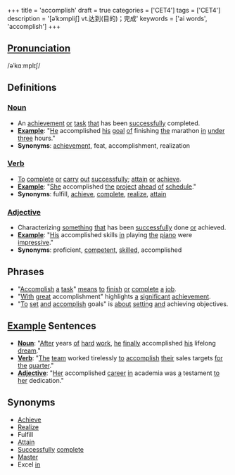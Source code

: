 +++
title = 'accomplish'
draft = true
categories = ['CET4']
tags = ['CET4']
description = '[əˈkɔmpli∫] vt.达到(目的)；完成'
keywords = ['ai words', 'accomplish']
+++

## [Pronunciation](/post/pronunciation/)
/əˈkɑːmplɪʃ/

## Definitions
### [Noun](/post/noun/)
- An [achievement](/post/achievement/) [or](/post/or/) [task](/post/task/) [that](/post/that/) has been [successfully](/post/successfully/) completed.
- **[Example](/post/example/)**: "[He](/post/he/) accomplished [his](/post/his/) [goal](/post/goal/) [of](/post/of/) finishing [the](/post/the/) marathon [in](/post/in/) [under](/post/under/) [three](/post/three/) hours."
- **Synonyms**: [achievement](/post/achievement/), feat, accomplishment, realization

### [Verb](/post/verb/)
- [To](/post/to/) [complete](/post/complete/) [or](/post/or/) [carry](/post/carry/) [out](/post/out/) [successfully](/post/successfully/); [attain](/post/attain/) [or](/post/or/) [achieve](/post/achieve/).
- **[Example](/post/example/)**: "[She](/post/she/) accomplished [the](/post/the/) [project](/post/project/) [ahead](/post/ahead/) [of](/post/of/) [schedule](/post/schedule/)."
- **Synonyms**: fulfill, [achieve](/post/achieve/), [complete](/post/complete/), [realize](/post/realize/), [attain](/post/attain/)

### [Adjective](/post/adjective/)
- Characterizing [something](/post/something/) [that](/post/that/) has been [successfully](/post/successfully/) done [or](/post/or/) achieved.
- **[Example](/post/example/)**: "[His](/post/his/) accomplished skills [in](/post/in/) playing [the](/post/the/) [piano](/post/piano/) were [impressive](/post/impressive/)."
- **Synonyms**: proficient, [competent](/post/competent/), [skilled](/post/skilled/), accomplished

## Phrases
- "[Accomplish](/post/accomplish/) [a](/post/a/) [task](/post/task/)" [means](/post/means/) [to](/post/to/) [finish](/post/finish/) [or](/post/or/) [complete](/post/complete/) [a](/post/a/) [job](/post/job/).
- "[With](/post/with/) [great](/post/great/) accomplishment" highlights [a](/post/a/) [significant](/post/significant/) [achievement](/post/achievement/).
- "[To](/post/to/) [set](/post/set/) [and](/post/and/) [accomplish](/post/accomplish/) goals" is [about](/post/about/) [setting](/post/setting/) [and](/post/and/) achieving objectives.

## [Example](/post/example/) Sentences
- **[Noun](/post/noun/)**: "[After](/post/after/) years [of](/post/of/) [hard](/post/hard/) [work](/post/work/), [he](/post/he/) [finally](/post/finally/) accomplished [his](/post/his/) lifelong [dream](/post/dream/)."
- **[Verb](/post/verb/)**: "[The](/post/the/) [team](/post/team/) worked tirelessly [to](/post/to/) [accomplish](/post/accomplish/) [their](/post/their/) sales targets [for](/post/for/) [the](/post/the/) [quarter](/post/quarter/)."
- **[Adjective](/post/adjective/)**: "[Her](/post/her/) accomplished [career](/post/career/) [in](/post/in/) academia was [a](/post/a/) testament [to](/post/to/) [her](/post/her/) dedication."

## Synonyms
- [Achieve](/post/achieve/)
- [Realize](/post/realize/)
- Fulfill
- [Attain](/post/attain/)
- [Successfully](/post/successfully/) [complete](/post/complete/)
- [Master](/post/master/)
- Excel [in](/post/in/)

